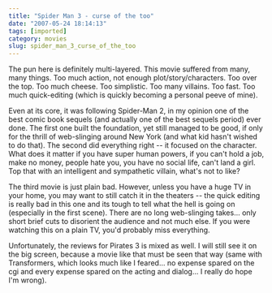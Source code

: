 ```yaml
---
title: "Spider Man 3 - curse of the too"
date: "2007-05-24 18:14:13"
tags: [imported]
category: movies
slug: spider_man_3_curse_of_the_too
---
```


The pun here is definitely multi-layered. This movie suffered from many, many things. Too much action, not enough plot/story/characters. Too over the top. Too much cheese. Too simplistic. Too many villains. Too fast. Too much quick-editing (which is quickly becoming a personal peeve of mine).

Even at its core, it was following Spider-Man 2, in my opinion one of the best comic book sequels (and actually one of the best sequels period) ever done. The first one built the foundation, yet still managed to be good, if only for the thrill of web-slinging around New York (and what kid hasn't wished to do that). The second did everything right -- it focused on the character. What does it matter if you have super human powers, if you can't hold a job, make no money, people hate you, you have no social life, can't land a girl. Top that with an intelligent and sympathetic villain, what's not to like?

The third movie is just plain bad. However, unless you have a huge TV in your home, you may want to still catch it in the theaters -- the quick editing is really bad in this one and its tough to tell what the hell is going on (especially in the first scene). There are no long web-slinging takes... only short brief cuts to disorient the audience and not much else. If you were watching this on a plain TV, you'd probably miss everything.

Unfortunately, the reviews for Pirates 3 is mixed as well. I will still see it on the big screen, because a movie like that must be seen that way (same with Transformers, which looks much like I feared... no expense spared on the cgi and every expense spared on the acting and dialog... I really do hope I'm wrong).
